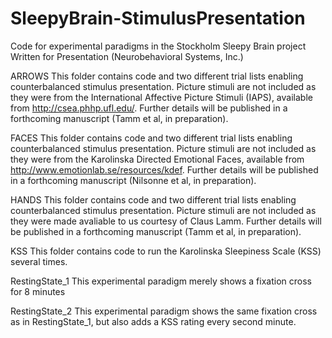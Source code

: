 # SleepyBrain-StimulusPresentation
Code for experimental paradigms in the Stockholm Sleepy Brain project
Written for Presentation (Neurobehavioral Systems, Inc.)

ARROWS
This folder contains code and two different trial lists enabling counterbalanced stimulus presentation. Picture stimuli are not included as they were from the International Affective Picture Stimuli (IAPS), available from http://csea.phhp.ufl.edu/. Further details will be published in a forthcoming manuscript (Tamm et al, in preparation).

FACES
This folder contains code and two different trial lists enabling counterbalanced stimulus presentation. Picture stimuli are not included as they were from the Karolinska Directed Emotional Faces, available from http://www.emotionlab.se/resources/kdef. Further details will be published in a forthcoming manuscript (Nilsonne et al, in preparation).

HANDS
This folder contains code and two different trial lists enabling counterbalanced stimulus presentation. Picture stimuli are not included as they were made avaliable to us courtesy of Claus Lamm. Further details will be published in a forthcoming manuscript (Tamm et al, in preparation).

KSS
This folder contains code to run the Karolinska Sleepiness Scale (KSS) several times. 

RestingState_1
This experimental paradigm merely shows a fixation cross for 8 minutes

RestingState_2
This experimental paradigm shows the same fixation cross as in RestingState_1, but also adds a KSS rating every second minute.
